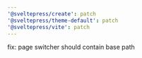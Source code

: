 ```yaml
---
'@sveltepress/create': patch
'@sveltepress/theme-default': patch
'@sveltepress/vite': patch
---
```


fix: page switcher should contain base path
